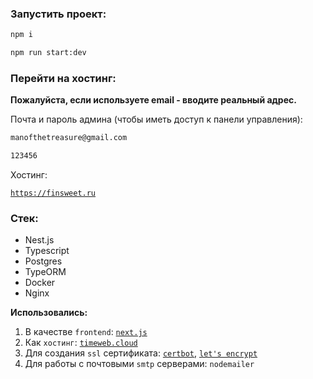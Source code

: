### Запустить проект:

```sh
npm i
```
```sh
npm run start:dev
```

### Перейти на хостинг:
**Пожалуйста, если используете email - вводите реальный адрес.**

Почта и пароль админа (чтобы иметь доступ к панели управления): 
```sh
manofthetreasure@gmail.com
```
```sh
123456
```
Хостинг:

[`https://finsweet.ru`](https://finsweet.ru)

### Стек:
- Nest.js
- Typescript
- Postgres
- TypeORM
- Docker
- Nginx

**Использовались:**

1. В качестве `frontend`: [`next.js`](https://github.com/Enkratia/fullstack-blog-frontend)
2. Как `хостинг`: [`timeweb.cloud`](https://www.timeweb.cloud)
3. Для  создания `ssl` сертификата: [`certbot`](https://certbot.eff.org/), [`let's encrypt`](https://letsencrypt.org/)
4. Для работы с почтовыми `smtp` серверами: `nodemailer`
